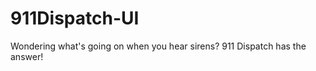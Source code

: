 911Dispatch-UI
==============

Wondering what&#39;s going on when you hear sirens? 911 Dispatch has the answer!